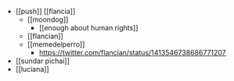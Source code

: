 - [[push]] [[flancia]]
	- [[moondog]]
		- [[enough about human rights]]
	- [[flancian]]
	- [[memedelperro]]
		- https://twitter.com/flancian/status/1413546738686771207
- [[sundar pichai]]
- [[luciana]]